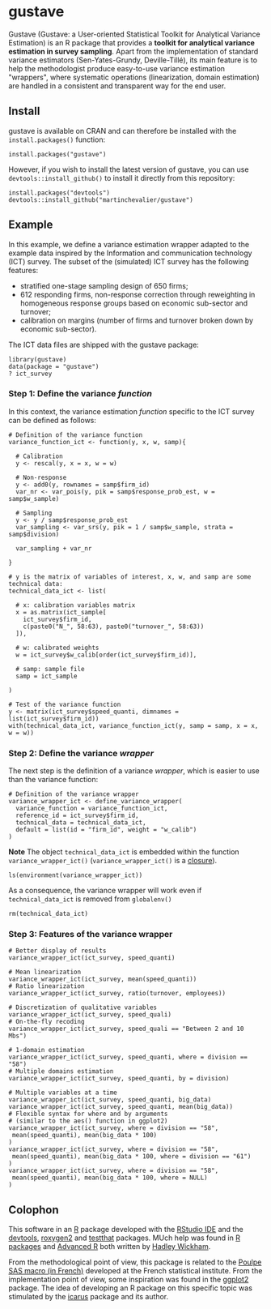 gustave
=======

Gustave (Gustave: a User-oriented Statistical Toolkit for Analytical Variance Estimation) is an R package that provides a **toolkit for analytical variance estimation in survey sampling**. Apart from the implementation of standard variance estimators (Sen-Yates-Grundy, Deville-Tillé), its main feature is to help the methodologist produce easy-to-use variance estimation "wrappers", where systematic operations (linearization, domain estimation) are handled in a consistent and transparent way for the end user.

## Install

gustave is available on CRAN and can therefore be installed with the `install.packages()` function:

```
install.packages("gustave")
```

However, if you wish to install the latest version of gustave, you can use `devtools::install_github()` to install it directly from this repository:

```
install.packages("devtools")
devtools::install_github("martinchevalier/gustave")
```

## Example

In this example, we define a variance estimation wrapper adapted to the example data inspired by the Information and communication technology (ICT) survey. The subset of the (simulated) ICT survey has the following features:

- stratified one-stage sampling design of 650 firms;
- 612 responding firms, non-response correction through reweighting in homogeneous response groups based on economic sub-sector and turnover;
- calibration on margins (number of firms and turnover broken down by economic sub-sector).

The ICT data files are shipped with the gustave package:

```
library(gustave)
data(package = "gustave")
? ict_survey
```

### Step 1: Define the variance *function*

In this context, the variance estimation *function* specific to the ICT survey can be defined as follows:

```
# Definition of the variance function
variance_function_ict <- function(y, x, w, samp){
  
  # Calibration
  y <- rescal(y, x = x, w = w)
  
  # Non-response
  y <- add0(y, rownames = samp$firm_id)
  var_nr <- var_pois(y, pik = samp$response_prob_est, w = samp$w_sample)

  # Sampling
  y <- y / samp$response_prob_est
  var_sampling <- var_srs(y, pik = 1 / samp$w_sample, strata = samp$division)

  var_sampling + var_nr
  
}

# y is the matrix of variables of interest, x, w, and samp are some technical data:
technical_data_ict <- list(
  
  # x: calibration variables matrix
  x = as.matrix(ict_sample[
    ict_survey$firm_id,
    c(paste0("N_", 58:63), paste0("turnover_", 58:63))
  ]),

  # w: calibrated weights
  w = ict_survey$w_calib[order(ict_survey$firm_id)],
  
  # samp: sample file
  samp = ict_sample
  
)

# Test of the variance function
y <- matrix(ict_survey$speed_quanti, dimnames = list(ict_survey$firm_id))
with(technical_data_ict, variance_function_ict(y, samp = samp, x = x, w = w))
```


### Step 2: Define the variance *wrapper*

The next step is the definition of a variance *wrapper*, which is easier to use than the variance function: 

```
# Definition of the variance wrapper
variance_wrapper_ict <- define_variance_wrapper(
  variance_function = variance_function_ict,
  reference_id = ict_survey$firm_id, 
  technical_data = technical_data_ict,
  default = list(id = "firm_id", weight = "w_calib")
)
```

**Note** The object `technical_data_ict` is embedded within the function `variance_wrapper_ict()` (`variance_wrapper_ict()` is a [closure](http://adv-r.had.co.nz/Functional-programming.html#closures)).

```
ls(environment(variance_wrapper_ict))
```

As a consequence, the variance wrapper will work even if `technical_data_ict` is removed from `globalenv()`

```
rm(technical_data_ict)
```

### Step 3: Features of the variance wrapper

```
# Better display of results
variance_wrapper_ict(ict_survey, speed_quanti)

# Mean linearization
variance_wrapper_ict(ict_survey, mean(speed_quanti))
# Ratio linearization
variance_wrapper_ict(ict_survey, ratio(turnover, employees))

# Discretization of qualitative variables
variance_wrapper_ict(ict_survey, speed_quali)
# On-the-fly recoding
variance_wrapper_ict(ict_survey, speed_quali == "Between 2 and 10 Mbs")

# 1-domain estimation
variance_wrapper_ict(ict_survey, speed_quanti, where = division == "58")
# Multiple domains estimation
variance_wrapper_ict(ict_survey, speed_quanti, by = division)

# Multiple variables at a time
variance_wrapper_ict(ict_survey, speed_quanti, big_data)
variance_wrapper_ict(ict_survey, speed_quanti, mean(big_data))
# Flexible syntax for where and by arguments
# (similar to the aes() function in ggplot2)
variance_wrapper_ict(ict_survey, where = division == "58", 
 mean(speed_quanti), mean(big_data * 100)
)
variance_wrapper_ict(ict_survey, where = division == "58", 
 mean(speed_quanti), mean(big_data * 100, where = division == "61")
)
variance_wrapper_ict(ict_survey, where = division == "58", 
 mean(speed_quanti), mean(big_data * 100, where = NULL)
)
```

## Colophon

This software in an [R](https://cran.r-project.org/) package developed with the [RStudio IDE](https://www.rstudio.com/) and the [devtools](https://CRAN.R-project.org/package=devtools), [roxygen2](https://CRAN.R-project.org/package=roxygen2) and [testthat](https://CRAN.R-project.org/package=testthat) packages. MUch help was found in [R packages](http://r-pkgs.had.co.nz/) and [Advanced R](http://adv-r.had.co.nz/) both written by [Hadley Wickham](http://hadley.nz/).

From the methodological point of view, this package is related to the [Poulpe SAS macro (in French)](http://jms-insee.fr/jms1998_programme/#1513415199356-a8a1bdde-becd) developed at the French statistical institute. From the implementation point of view, some inspiration was found in the [ggplot2](https://CRAN.R-project.org/package=ggplot2) package. The idea of developing an R package on this specific topic was stimulated by the [icarus](https://CRAN.R-project.org/package=icarus) package and its author.
